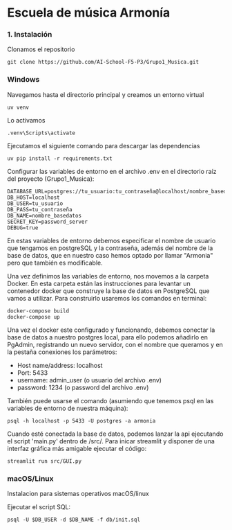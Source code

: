 # Escuela de música Armonía

### 1. Instalación

Clonamos el repositorio

    git clone https://github.com/AI-School-F5-P3/Grupo1_Musica.git

### Windows

Navegamos hasta el directorio principal y creamos un entorno virtual
    
    uv venv

Lo activamos

    .venv\Scripts\activate

Ejecutamos el siguiente comando para descargar las dependencias

    uv pip install -r requirements.txt   

Configurar las variables de entorno en el archivo .env en el directorio raíz del proyecto (Grupo1_Musica):

    DATABASE_URL=postgres://tu_usuario:tu_contraseña@localhost/nombre_basedatos
    DB_HOST=localhost
    DB_USER=tu_usuario
    DB_PASS=tu_contraseña
    DB_NAME=nombre_basedatos
    SECRET_KEY=password_server
    DEBUG=true

En estas variables de entorno debemos especificar el nombre de usuario que tengamos en postgreSQL y la contraseña, además del nombre de la base de datos, que en nuestro caso hemos optado por llamar "Armonia" pero que también es modificable.

Una vez definimos las variables de entorno, nos movemos a la carpeta Docker. En esta carpeta están las instrucciones para levantar un contenedor docker que construye la base de datos en PostgreSQL que vamos a utilizar. Para construirlo usaremos los comandos en terminal:

    docker-compose build
    docker-compose up

Una vez el docker este configurado y funcionando, debemos conectar la base de datos a nuestro postgres local, para ello podemos añadirlo en PgAdmin, registrando un nuevo servidor, con el nombre que queramos y en la pestaña conexiones los parámetros:
- Host name/address: localhost
- Port: 5433
- username: admin_user (o usuario del archivo .env)
- password: 1234 (o password del archivo .env)

También puede usarse el comando (asumiendo que tenemos psql en las variables de entorno de nuestra máquina):
    
    psql -h localhost -p 5433 -U postgres -a armonia

Cuando esté conectada la base de datos, podemos lanzar la api ejecutando el script 'main.py' dentro de /src/. Para inicar streamlit y disponer de una interfaz gráfica más amigable ejecutar el código:

    streamlit run src/GUI.py


### macOS/Linux

Instalacion para sistemas operativos macOS/linux

Ejecutar el script SQL:

    psql -U $DB_USER -d $DB_NAME -f db/init.sql
